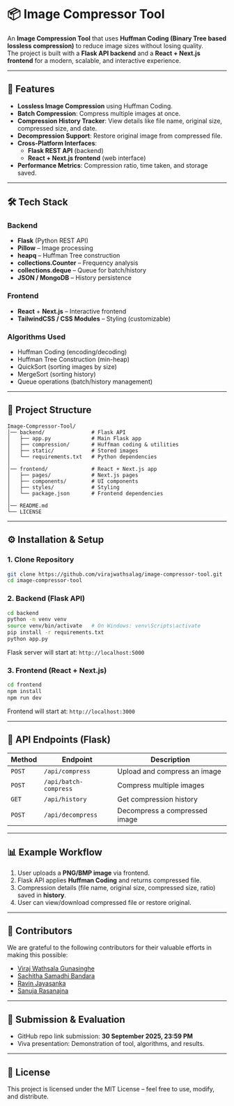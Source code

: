 # 📦 Image Compressor Tool

An **Image Compression Tool** that uses **Huffman Coding (Binary Tree based lossless compression)** to reduce image sizes without losing quality.  
The project is built with a **Flask API backend** and a **React + Next.js frontend** for a modern, scalable, and interactive experience.  

---

## 🚀 Features  

- **Lossless Image Compression** using Huffman Coding.  
- **Batch Compression**: Compress multiple images at once.  
- **Compression History Tracker**: View details like file name, original size, compressed size, and date.  
- **Decompression Support**: Restore original image from compressed file.  
- **Cross-Platform Interfaces**:  
  - **Flask REST API** (backend)  
  - **React + Next.js frontend** (web interface)  
- **Performance Metrics**: Compression ratio, time taken, and storage saved.  

---

## 🛠️ Tech Stack  

### Backend  
- **Flask** (Python REST API)  
- **Pillow** – Image processing  
- **heapq** – Huffman Tree construction  
- **collections.Counter** – Frequency analysis  
- **collections.deque** – Queue for batch/history  
- **JSON / MongoDB** – History persistence  

### Frontend  
- **React** + **Next.js** – Interactive frontend  
- **TailwindCSS / CSS Modules** – Styling (customizable)  

### Algorithms Used  
- Huffman Coding (encoding/decoding)  
- Huffman Tree Construction (min-heap)  
- QuickSort (sorting images by size)  
- MergeSort (sorting history)  
- Queue operations (batch/history management)  

---

## 📂 Project Structure  

```
Image-Compressor-Tool/
│── backend/               # Flask API
│   ├── app.py             # Main Flask app
│   ├── compression/       # Huffman coding & utilities
│   ├── static/            # Stored images
│   └── requirements.txt   # Python dependencies
│
│── frontend/              # React + Next.js app
│   ├── pages/             # Next.js pages
│   ├── components/        # UI components
│   ├── styles/            # Styling
│   └── package.json       # Frontend dependencies
│
│── README.md
└── LICENSE
```

---

## ⚙️ Installation & Setup  

### 1. Clone Repository  
```bash
git clone https://github.com/virajwathsalag/image-compressor-tool.git
cd image-compressor-tool
```

### 2. Backend (Flask API)  
```bash
cd backend
python -m venv venv
source venv/bin/activate   # On Windows: venv\Scripts\activate
pip install -r requirements.txt
python app.py
```
Flask server will start at: `http://localhost:5000`

### 3. Frontend (React + Next.js)  
```bash
cd frontend
npm install
npm run dev
```
Frontend will start at: `http://localhost:3000`

---

## 🔗 API Endpoints (Flask)  

| Method | Endpoint | Description |
|--------|----------|-------------|
| `POST` | `/api/compress` | Upload and compress an image |
| `POST` | `/api/batch-compress` | Compress multiple images |
| `GET`  | `/api/history` | Get compression history |
| `POST` | `/api/decompress` | Decompress a compressed image |

---

## 📊 Example Workflow  

1. User uploads a **PNG/BMP image** via frontend.  
2. Flask API applies **Huffman Coding** and returns compressed file.  
3. Compression details (file name, original size, compressed size, ratio) saved in **history**.  
4. User can view/download compressed file or restore original.  

---

## 👥 Contributors
We are grateful to the following contributors for their valuable efforts in making this possible:

- [Viraj Wathsala Gunasinghe](https://github.com/virajwathsalag)
- [Sachitha Samadhi Bandara](https://github.com/sachithasamadhib)
- [Ravin Jayasanka](https://github.com/MrRaveen)
- [Sanuja Rasanajna](https://github.com/SanujaRasanajna2007)

---

## 📅 Submission & Evaluation  

- GitHub repo link submission: **30 September 2025, 23:59 PM**  
- Viva presentation: Demonstration of tool, algorithms, and results.  

---

## 📜 License  

This project is licensed under the MIT License – feel free to use, modify, and distribute.  
